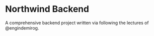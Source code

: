 # Northwind Backend

A comprehensive backend project written via following the lectures of @engindemirog.

